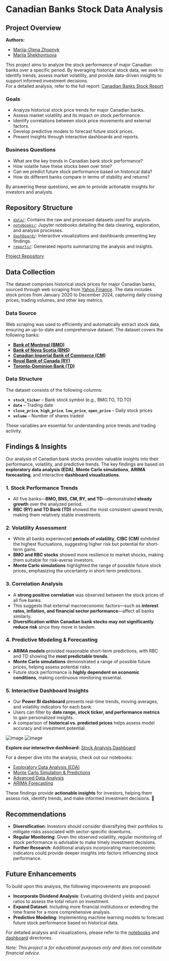 # Canadian Banks Stock Data Analysis

## Project Overview

**Authors:**  
- [Mariia-Olena Zhupnyk](https://github.com/helenzhupnyk)  
- [Mariia Shekhovtsova](https://github.com/Maria20892)

This project aims to analyze the stock performance of major Canadian banks over a specific period. By leveraging historical stock data, we seek to identify trends, assess market volatility, and provide data-driven insights to support informed investment decisions.  
For a detailed analysis, refer to the full report: [Canadian Banks Stock Report](https://github.com/helenzhupnyk/canadian_banks_stock_data_analysis/blob/main/reports/Canadian_Banks_Stock_Report_draft1.pdf)

### Goals  
- Analyze historical stock price trends for major Canadian banks.  
- Assess market volatility and its impact on stock performance.  
- Identify correlations between stock price movements and external factors.  
- Develop predictive models to forecast future stock prices.  
- Present insights through interactive dashboards and reports.  

### Business Questions  
- What are the key trends in Canadian bank stock performance?  
- How volatile have these stocks been over time?  
- Can we predict future stock performance based on historical data?  
- How do different banks compare in terms of stability and returns?  

By answering these questions, we aim to provide actionable insights for investors and analysts.  

## Repository Structure

- [`data/`](https://github.com/helenzhupnyk/canadian_banks_stock_data_analysis/tree/main/data): Contains the raw and processed datasets used for analysis.  
- [`notebooks/`](https://github.com/helenzhupnyk/canadian_banks_stock_data_analysis/tree/main/notebooks): Jupyter notebooks detailing the data cleaning, exploration, and analysis processes.  
- [`dashboard/`](https://github.com/helenzhupnyk/canadian_banks_stock_data_analysis/tree/main/dashboard): Interactive visualizations and dashboards presenting key findings.  
- [`reports/`](https://github.com/helenzhupnyk/canadian_banks_stock_data_analysis/tree/main/reports): Generated reports summarizing the analysis and insights.  

[Project Repository](https://github.com/helenzhupnyk/canadian_banks_stock_data_analysis)  

## Data Collection  

The dataset comprises historical stock prices for major Canadian banks, sourced through web scraping from [Yahoo Finance](https://ca.finance.yahoo.com/). The data includes stock prices from January 2020 to December 2024, capturing daily closing prices, trading volumes, and other key metrics.  

### Data Source  
Web scraping was used to efficiently and automatically extract stock data, ensuring an up-to-date and comprehensive dataset. The dataset covers the following banks:  

- **[Bank of Montreal (BMO)](https://ca.finance.yahoo.com/quote/BMO.TO/history)**  
- **[Bank of Nova Scotia (BNS)](https://ca.finance.yahoo.com/quote/BNS.TO/history)**  
- **[Canadian Imperial Bank of Commerce (CM)](https://ca.finance.yahoo.com/quote/CM.TO/history)**  
- **[Royal Bank of Canada (RY)](https://ca.finance.yahoo.com/quote/RY.TO/history)**  
- **[Toronto-Dominion Bank (TD)](https://ca.finance.yahoo.com/quote/TD.TO/history)**  

### Data Structure  
The dataset consists of the following columns:  

- **`stock_ticker`** – Bank stock symbol (e.g., BMO.TO, TD.TO)  
- **`date`** – Trading date  
- **`close_price`**, **`high_price`**, **`low_price`**, **`open_price`** – Daily stock prices  
- **`volume`** – Number of shares traded  

These variables are essential for understanding price trends and trading activity.  

## Findings & Insights  

Our analysis of Canadian bank stocks provides valuable insights into their performance, volatility, and predictive trends. The key findings are based on **exploratory data analysis (EDA)**, **Monte Carlo simulations**, **ARIMA forecasting**, and interactive **dashboard visualizations**.  

### 1. Stock Performance Trends  
- All five banks—**BMO, BNS, CM, RY, and TD**—demonstrated **steady growth** over the analyzed period.  
- **RBC (RY) and TD Bank (TD)** showed the most consistent upward trends, making them relatively stable investments.  

### 2. Volatility Assessment  
- While all banks experienced **periods of volatility**, **CIBC (CM)** exhibited the highest fluctuations, suggesting higher risk but potential for short-term gains.  
- **BMO and RBC stocks** showed more resilience to market shocks, making them suitable for risk-averse investors.  
- **Monte Carlo simulations** highlighted the range of possible future stock prices, emphasizing the uncertainty in short-term predictions.  

### 3. Correlation Analysis  
- A **strong positive correlation** was observed between the stock prices of all five banks.  
- This suggests that external macroeconomic factors—such as **interest rates, inflation, and financial sector performance**—affect all banks similarly.  
- **Diversification within Canadian bank stocks may not significantly reduce risk** since they move in tandem.  

### 4. Predictive Modeling & Forecasting  
- **ARIMA models** provided reasonable short-term predictions, with RBC and TD showing the **most predictable trends**.  
- **Monte Carlo simulations** demonstrated a range of possible future prices, helping assess potential risks.  
- Future stock performance is **highly dependent on economic conditions**, making continuous monitoring essential.  

### 5. Interactive Dashboard Insights  
- Our **Power BI dashboard** presents real-time trends, moving averages, and volatility indicators for each bank.  
- Users can filter by **date range, stock ticker, and performance metrics** to gain personalized insights.  
- A comparison of **historical vs. predicted prices** helps assess model accuracy and investment potential.

![image](https://github.com/user-attachments/assets/82ef8f55-fe2a-4d60-a0b4-73b245522047)
![image](https://github.com/user-attachments/assets/e595c902-46ae-447c-817c-4ba715a25175)

**Explore our interactive dashboard:** [Stock Analysis Dashboard](https://github.com/helenzhupnyk/canadian_banks_stock_data_analysis/tree/main/dashboard)  

For a deeper dive into the analysis, check out our notebooks:  
- [Exploratory Data Analysis (EDA)](https://github.com/helenzhupnyk/canadian_banks_stock_data_analysis/blob/main/notebooks/02_EDA.ipynb)  
- [Monte Carlo Simulation & Predictions](https://github.com/helenzhupnyk/canadian_banks_stock_data_analysis/blob/main/notebooks/03_Predictions_Visualization_Monte_Carlo_Simulation.ipynb)  
- [Advanced Data Analysis](https://github.com/helenzhupnyk/canadian_banks_stock_data_analysis/blob/mariia/data_analysis.ipynb)  
- [ARIMA Forecasting](https://github.com/helenzhupnyk/canadian_banks_stock_data_analysis/blob/mariia/ARIMA_prediction.ipynb)  

These findings provide **actionable insights** for investors, helping them assess risk, identify trends, and make informed investment decisions. 🚀  

## Recommendations

- **Diversification**: Investors should consider diversifying their portfolios to mitigate risks associated with sector-specific downturns.
- **Regular Monitoring**: Given the observed volatility, regular monitoring of stock performance is advisable to make timely investment decisions.
- **Further Research**: Additional analysis incorporating macroeconomic indicators could provide deeper insights into factors influencing stock performance.

## Future Enhancements

To build upon this analysis, the following improvements are proposed:

- **Incorporate Dividend Analysis**: Evaluating dividend yields and payout ratios to assess the total return on investment.
- **Expand Dataset**: Including more financial institutions or extending the time frame for a more comprehensive analysis.
- **Predictive Modeling**: Implementing machine learning models to forecast future stock performance based on historical data.

For detailed analysis and visualizations, please refer to the [notebooks](https://github.com/helenzhupnyk/canadian_banks_stock_data_analysis/tree/main/notebooks) and [dashboard](https://github.com/helenzhupnyk/canadian_banks_stock_data_analysis/tree/main/dashboard) directories.

*Note: This project is for educational purposes only and does not constitute financial advice.*


